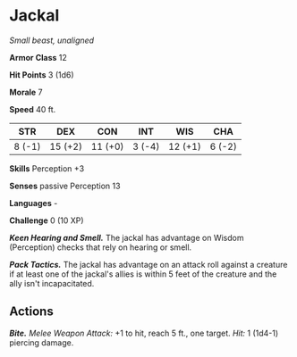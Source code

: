 
# Jackal

*Small beast, unaligned*

**Armor Class** 12

**Hit Points** 3 (1d6)

**Morale** 7

**Speed** 40 ft.

| STR    | DEX     | CON     | INT    | WIS     | CHA    |
|--------|---------|---------|--------|---------|--------|
| 8 (-1) | 15 (+2) | 11 (+0) | 3 (-4) | 12 (+1) | 6 (-2) |

**Skills** Perception +3

**Senses** passive Perception 13

**Languages** -

**Challenge** 0 (10 XP)

***Keen Hearing and Smell.*** The jackal has advantage on Wisdom (Perception) checks that rely on hearing or smell.

***Pack Tactics.*** The jackal has advantage on an attack roll against a creature if at least one of the jackal's allies is within 5 feet of the creature and the ally isn't incapacitated.

## Actions

***Bite.*** *Melee Weapon Attack:* +1 to hit, reach 5 ft., one target. *Hit:* 1 (1d4-1) piercing damage.
